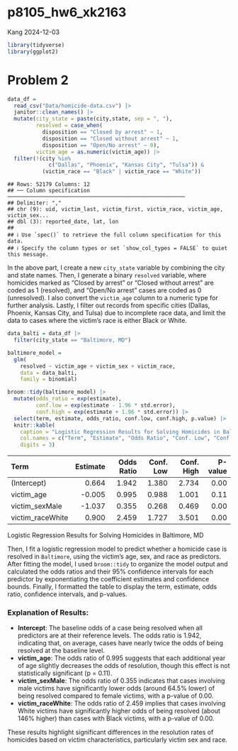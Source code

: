 p8105_hw6_xk2163
================
Kang
2024-12-03

``` r
library(tidyverse)
library(ggplot2)
```

# Problem 2

``` r
data_df = 
  read_csv("Data/homicide-data.csv") |> 
  janitor::clean_names() |> 
  mutate(city_state = paste(city,state, sep = ", "),
         resolved = case_when(
           disposition == "Closed by arrest" ~ 1,
           disposition == "Closed without arrest" ~ 1,
           disposition == "Open/No arrest" ~ 0),
         victim_age = as.numeric(victim_age)) |> 
  filter(!(city %in% 
             c("Dallas", "Phoenix", "Kansas City", "Tulsa")) & 
           (victim_race == "Black" | victim_race == "White")) 
```

    ## Rows: 52179 Columns: 12
    ## ── Column specification ────────────────────────────────────────────────────────
    ## Delimiter: ","
    ## chr (9): uid, victim_last, victim_first, victim_race, victim_age, victim_sex...
    ## dbl (3): reported_date, lat, lon
    ## 
    ## ℹ Use `spec()` to retrieve the full column specification for this data.
    ## ℹ Specify the column types or set `show_col_types = FALSE` to quiet this message.

In the above part, I create a new `city_state` variable by combining the
city and state names. Then, I generate a binary `resolved` variable,
where homicides marked as “Closed by arrest” or “Closed without arrest”
are coded as 1 (resolved), and “Open/No arrest” cases are coded as 0
(unresolved). I also convert the `victim_age` column to a numeric type
for further analysis. Lastly, I filter out records from specific cities
(Dallas, Phoenix, Kansas City, and Tulsa) due to incomplete race data,
and limit the data to cases where the victim’s race is either Black or
White.

``` r
data_balti = data_df |> 
  filter(city_state == "Baltimore, MD")

baltimore_model =
  glm(
    resolved ~ victim_age + victim_sex + victim_race,
    data = data_balti,
    family = binomial)

broom::tidy(baltimore_model) |> 
  mutate(odds_ratio = exp(estimate),   
         conf.low = exp(estimate - 1.96 * std.error),   
         conf.high = exp(estimate + 1.96 * std.error)) |> 
  select(term, estimate, odds_ratio, conf.low, conf.high, p.value) |>
  knitr::kable(
    caption = "Logistic Regression Results for Solving Homicides in Baltimore, MD",
    col.names = c("Term", "Estimate", "Odds Ratio", "Conf. Low", "Conf. High", "P-value"),
    digits = 3)
```

| Term             | Estimate | Odds Ratio | Conf. Low | Conf. High | P-value |
|:-----------------|---------:|-----------:|----------:|-----------:|--------:|
| (Intercept)      |    0.664 |      1.942 |     1.380 |      2.734 |    0.00 |
| victim_age       |   -0.005 |      0.995 |     0.988 |      1.001 |    0.11 |
| victim_sexMale   |   -1.037 |      0.355 |     0.268 |      0.469 |    0.00 |
| victim_raceWhite |    0.900 |      2.459 |     1.727 |      3.501 |    0.00 |

Logistic Regression Results for Solving Homicides in Baltimore, MD

Then, I fit a logistic regression model to predict whether a homicide
case is resolved in `Baltimore`, using the victim’s age, sex, and race
as predictors. After fitting the model, I used `broom::tidy` to organize
the model output and calculated the odds ratios and their 95% confidence
intervals for each predictor by exponentiating the coefficient estimates
and confidence bounds. Finally, I formatted the table to display the
term, estimate, odds ratio, confidence intervals, and p-values.

### Explanation of Results:

- **Intercept**: The baseline odds of a case being resolved when all
  predictors are at their reference levels. The odds ratio is 1.942,
  indicating that, on average, cases have nearly twice the odds of being
  resolved at the baseline level.
- **victim_age**: The odds ratio of 0.995 suggests that each additional
  year of age slightly decreases the odds of resolution, though this
  effect is not statistically significant (p = 0.11).
- **victim_sexMale**: The odds ratio of 0.355 indicates that cases
  involving male victims have significantly lower odds (around 64.5%
  lower) of being resolved compared to female victims, with a p-value of
  0.00.
- **victim_raceWhite**: The odds ratio of 2.459 implies that cases
  involving White victims have significantly higher odds of being
  resolved (about 146% higher) than cases with Black victims, with a
  p-value of 0.00.

These results highlight significant differences in the resolution rates
of homicides based on victim characteristics, particularly victim sex
and race.
